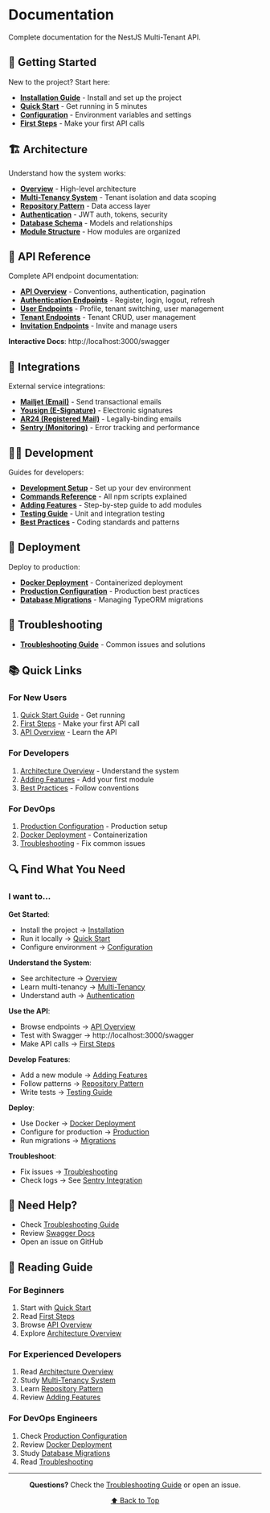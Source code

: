 # Documentation

Complete documentation for the NestJS Multi-Tenant API.

## 🚀 Getting Started

New to the project? Start here:

- **[Installation Guide](./getting-started/installation.md)** - Install and set up the project
- **[Quick Start](./getting-started/quick-start.md)** - Get running in 5 minutes
- **[Configuration](./getting-started/configuration.md)** - Environment variables and settings
- **[First Steps](./getting-started/first-steps.md)** - Make your first API calls

## 🏗️ Architecture

Understand how the system works:

- **[Overview](./architecture/overview.md)** - High-level architecture
- **[Multi-Tenancy System](./architecture/multi-tenancy.md)** - Tenant isolation and data scoping
- **[Repository Pattern](./architecture/repository-pattern.md)** - Data access layer
- **[Authentication](./architecture/authentication.md)** - JWT auth, tokens, security
- **[Database Schema](./architecture/database-schema.md)** - Models and relationships
- **[Module Structure](./architecture/module-structure.md)** - How modules are organized

## 📡 API Reference

Complete API endpoint documentation:

- **[API Overview](./api/overview.md)** - Conventions, authentication, pagination
- **[Authentication Endpoints](./api/authentication.md)** - Register, login, logout, refresh
- **[User Endpoints](./api/users.md)** - Profile, tenant switching, user management
- **[Tenant Endpoints](./api/tenants.md)** - Tenant CRUD, user management
- **[Invitation Endpoints](./api/invitations.md)** - Invite and manage users

**Interactive Docs**: http://localhost:3000/swagger

## 🔌 Integrations

External service integrations:

- **[Mailjet (Email)](./integrations/mailjet.md)** - Send transactional emails
- **[Yousign (E-Signature)](./integrations/yousign.md)** - Electronic signatures
- **[AR24 (Registered Mail)](./integrations/ar24.md)** - Legally-binding emails
- **[Sentry (Monitoring)](./integrations/sentry.md)** - Error tracking and performance

## 👨‍💻 Development

Guides for developers:

- **[Development Setup](./development/setup.md)** - Set up your dev environment
- **[Commands Reference](./development/commands.md)** - All npm scripts explained
- **[Adding Features](./development/adding-features.md)** - Step-by-step guide to add modules
- **[Testing Guide](./development/testing.md)** - Unit and integration testing
- **[Best Practices](./development/best-practices.md)** - Coding standards and patterns

## 🚀 Deployment

Deploy to production:

- **[Docker Deployment](./deployment/docker.md)** - Containerized deployment
- **[Production Configuration](./deployment/production.md)** - Production best practices
- **[Database Migrations](./deployment/migrations.md)** - Managing TypeORM migrations

## 🐛 Troubleshooting

- **[Troubleshooting Guide](./troubleshooting.md)** - Common issues and solutions

## 📚 Quick Links

### For New Users
1. [Quick Start Guide](./getting-started/quick-start.md) - Get running
2. [First Steps](./getting-started/first-steps.md) - Make your first API call
3. [API Overview](./api/overview.md) - Learn the API

### For Developers
1. [Architecture Overview](./architecture/overview.md) - Understand the system
2. [Adding Features](./development/adding-features.md) - Add your first module
3. [Best Practices](./development/best-practices.md) - Follow conventions

### For DevOps
1. [Production Configuration](./deployment/production.md) - Production setup
2. [Docker Deployment](./deployment/docker.md) - Containerization
3. [Troubleshooting](./troubleshooting.md) - Fix common issues

## 🔍 Find What You Need

### I want to...

**Get Started**:
- Install the project → [Installation](./getting-started/installation.md)
- Run it locally → [Quick Start](./getting-started/quick-start.md)
- Configure environment → [Configuration](./getting-started/configuration.md)

**Understand the System**:
- See architecture → [Overview](./architecture/overview.md)
- Learn multi-tenancy → [Multi-Tenancy](./architecture/multi-tenancy.md)
- Understand auth → [Authentication](./architecture/authentication.md)

**Use the API**:
- Browse endpoints → [API Overview](./api/overview.md)
- Test with Swagger → http://localhost:3000/swagger
- Make API calls → [First Steps](./getting-started/first-steps.md)

**Develop Features**:
- Add a new module → [Adding Features](./development/adding-features.md)
- Follow patterns → [Repository Pattern](./architecture/repository-pattern.md)
- Write tests → [Testing Guide](./development/testing.md)

**Deploy**:
- Use Docker → [Docker Deployment](./deployment/docker.md)
- Configure for production → [Production](./deployment/production.md)
- Run migrations → [Migrations](./deployment/migrations.md)

**Troubleshoot**:
- Fix issues → [Troubleshooting](./troubleshooting.md)
- Check logs → See [Sentry Integration](./integrations/sentry.md)

## 💬 Need Help?

- Check [Troubleshooting Guide](./troubleshooting.md)
- Review [Swagger Docs](http://localhost:3000/swagger)
- Open an issue on GitHub

## 📖 Reading Guide

### For Beginners

1. Start with [Quick Start](./getting-started/quick-start.md)
2. Read [First Steps](./getting-started/first-steps.md)
3. Browse [API Overview](./api/overview.md)
4. Explore [Architecture Overview](./architecture/overview.md)

### For Experienced Developers

1. Read [Architecture Overview](./architecture/overview.md)
2. Study [Multi-Tenancy System](./architecture/multi-tenancy.md)
3. Learn [Repository Pattern](./architecture/repository-pattern.md)
4. Review [Adding Features](./development/adding-features.md)

### For DevOps Engineers

1. Check [Production Configuration](./deployment/production.md)
2. Review [Docker Deployment](./deployment/docker.md)
3. Study [Database Migrations](./deployment/migrations.md)
4. Read [Troubleshooting](./troubleshooting.md)

---

<div align="center">

**Questions?** Check the [Troubleshooting Guide](./troubleshooting.md) or open an issue.

[⬆ Back to Top](#documentation)

</div>
